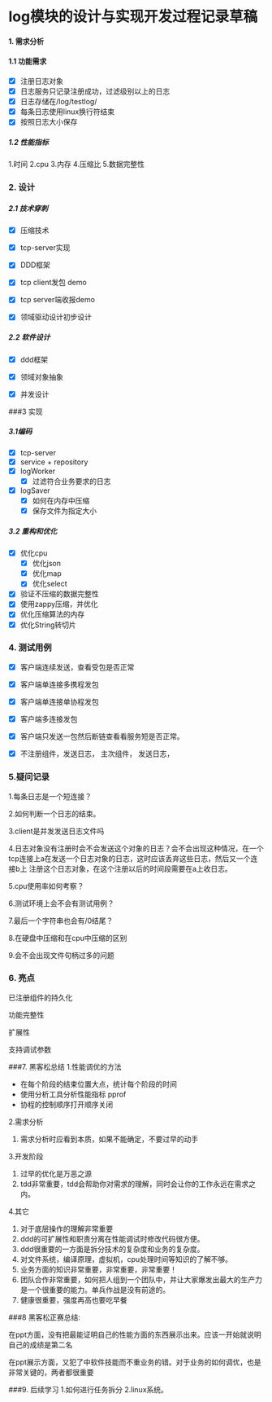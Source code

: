 # log模块的设计与实现开发过程记录草稿

#### 1. 需求分析

#### 1.1 功能需求
- [x] 注册日志对象
- [x] 日志服务只记录注册成功，过滤级别以上的日志
- [x] 日志存储在/log/testlog/
- [x] 每条日志使用linux换行符结束
- [x] 按照日志大小保存

##### 1.2 性能指标
1.时间
2.cpu
3.内存
4.压缩比
5.数据完整性



### 2. 设计
##### 2.1 技术穿刺
- [x] 压缩技术
- [x] tcp-server实现
- [x] DDD框架
- [x] tcp client发包 demo
- [x] tcp server端收报demo
- [x] 领域驱动设计初步设计


##### 2.2 软件设计
- [x] ddd框架
- [x] 领域对象抽象
- [x] 并发设计


###3  实现
##### 3.1编码
- [x] tcp-server
- [x] service + repository
- [x] logWorker
 	- [x]  过滤符合业务要求的日志
- [x] logSaver
 	- [x] 如何在内存中压缩
 	- [x] 保存文件为指定大小

##### 3.2 重构和优化
- [x] 优化cpu
    - [x] 优化json
    - [x] 优化map	
    - [x] 优化select

- [x] 验证不压缩的数据完整性
- [x] 使用zappy压缩，并优化
- [x] 优化压缩算法的内存
- [x] 优化String转切片

### 4. 测试用例
- [x] 客户端连续发送，查看受包是否正常
- [x] 客户端单连接多携程发包
- [x] 客户端单连接单协程发包
- [x] 客户端多连接发包
- [x] 客户端只发送一包然后断链查看看服务短是否正常。
- [x] 不注册组件，发送日志， 主次组件， 发送日志，



### 5.疑问记录

1.每条日志是一个短连接？

2.如何判断一个日志的结束。

3.client是并发发送日志文件吗

4.日志对象没有注册时会不会发送这个对象的日志？会不会出现这种情况，在一个tcp连接上a在发送一个日志对象的日志，这时应该丢弃这些日志，然后又一个连接b上 注册这个日志对象，在这个注册以后的时间段需要在a上收日志。

5.cpu使用率如何考察？

6.测试环境上会不会有测试用例？

7.最后一个字符串也会有/0结尾？

8.在硬盘中压缩和在cpu中压缩的区别

9.会不会出现文件句柄过多的问题





### 6. 亮点

已注册组件的持久化

功能完整性

扩展性

支持调试参数







###7. 黑客松总结
1.性能调优的方法
  -	在每个阶段的结束位置大点，统计每个阶段的时间
  -	使用分析工具分析性能指标 pprof
  -	协程的控制顺序打开顺序关闭


2.需求分析
 1. 需求分析时应看到本质，如果不能确定，不要过早的动手
 
3.开发阶段
 1. 过早的优化是万恶之源 
 2. tdd非常重要，tdd会帮助你对需求的理解，同时会让你的工作永远在需求之内。


4.其它
 1. 对于底层操作的理解非常重要
 2. ddd的可扩展性和职责分离在性能调试时修改代码很方便。
 3. ddd很重要的一方面是拆分技术的复杂度和业务的复杂度。
 4. 对文件系统，编译原理，虚拟机，cpu处理时间等知识的了解不够。
 5. 业务方面的知识非常重要，非常重要，非常重要！
 6. 团队合作非常重要，如何把人组到一个团队中，并让大家爆发出最大的生产力是一个很重要的能力。单兵作战是没有前途的。
 7. 健康很重要，强度再高也要吃早餐

###8 黑客松正赛总结:

在ppt方面，没有把最能证明自己的性能方面的东西展示出来。应该一开始就说明自己的成绩是第二名

在ppt展示方面，又犯了中软件技能而不重业务的错。对于业务的如何调优，也是非常关键的，两者都很重要

###9. 后续学习
1.如何进行任务拆分
2.linux系统。
